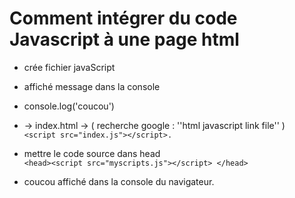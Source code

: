 # Comment intégrer du code Javascript à une page html 

+ crée fichier javaScript 
+ affiché message dans la console 
+ console.log('coucou')

+  -> index.html -> ( recherche google : ''html javascript link file'' )  
`<script src="index.js"></script>.`

+ mettre le code source dans head </br>
`<head><script src="myscripts.js"></script> </head>`

+ coucou affiché dans la console du navigateur.

